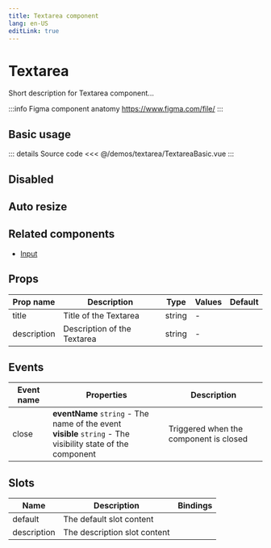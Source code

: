 ```yaml
---
title: Textarea component
lang: en-US
editLink: true
---
```


# Textarea

Short description for Textarea component...

:::info Figma component anatomy
https://www.figma.com/file/
:::

## Basic usage

<TextareaBasic />

::: details Source code
<<< @/demos/textarea/TextareaBasic.vue
:::

## Disabled

<TextareaDisabled />

## Auto resize

<TextareaAutoResize />

## Related components

- [Input](/components/input/input.doc)

## Props

| Prop name   | Description                 | Type   | Values | Default |
| ----------- | --------------------------- | ------ | ------ | ------- |
| title       | Title of the Textarea       | string | -      |         |
| description | Description of the Textarea | string | -      |         |

## Events

| Event name | Properties                                                                                                      | Description                            |
| ---------- | --------------------------------------------------------------------------------------------------------------- | -------------------------------------- |
| close      | **eventName** `string` - The name of the event<br/>**visible** `string` - The visibility state of the component | Triggered when the component is closed |

## Slots

| Name        | Description                  | Bindings |
| ----------- | ---------------------------- | -------- |
| default     | The default slot content     |          |
| description | The description slot content |          |
